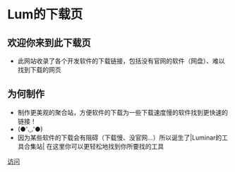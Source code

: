 # Lum的下载页

## 欢迎你来到此下载页

- 此网站收录了各个开发软件的下载链接，包括没有官网的软件（网盘）、难以找到下载的网页

## 为何制作

- 制作更美观的聚合站，方便软件的下载为一些下载速度慢的软件找到更快速的链接！
- (●'◡'●)
- 因为某些软件的下载会有阻碍（下载慢、没官网...）所以诞生了|Luminar的工具合集站| 在这里你可以更轻松地找到你所要找的工具

[访问](https://xluminar.github.io/ "链接")
